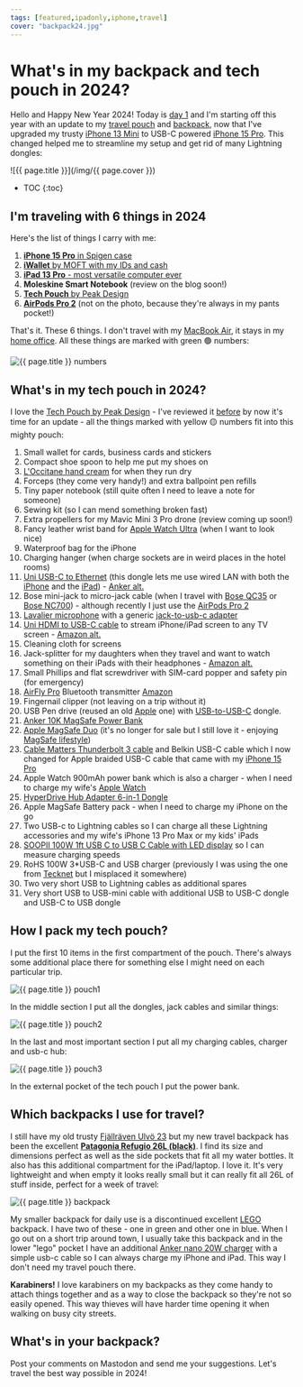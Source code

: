 ```yaml
---
tags: [featured,ipadonly,iphone,travel]
cover: "backpack24.jpg"
---
```


# What's in my backpack and tech pouch in 2024?

Hello and Happy New Year 2024! Today is [day 1](/day1) and I'm starting off this year with an update to my [travel pouch](/pouch) and [backpack](/backpack), now that I've upgraded my trusty [iPhone 13 Mini](/mini13) to USB-C powered [iPhone 15 Pro](/iphone15). This changed helped me to streamline my setup and get rid of many Lightning dongles:

<!--More-->

![{{ page.title }}](/img/{{ page.cover }})

* TOC
{:toc}

## I'm traveling with 6 things in 2024

Here's the list of things I carry with me:

1. [**iPhone 15 Pro** in Spigen case](/iphone15)
2. [**iWallet** by MOFT with my IDs and cash](/iwallet)
3. [**iPad 13 Pro** - most versatile computer ever](/ipadv)
4. **Moleskine Smart Notebook** (review on the blog soon!)
5. [**Tech Pouch** by Peak Design](/pouch)
6. [**AirPods Pro 2**](/airpodspro) (not on the photo, because they're always in my pants pocket!)

That's it. These 6 things. I don't travel with my [MacBook Air](/ipadmac), it stays in my [home office](/office). All these things are marked with green 🟢 numbers:

![{{ page.title }} numbers](/img/backpack24-numbers.jpg)

## What's in my tech pouch in 2024?

I love the [Tech Pouch by Peak Design][pd] - I've reviewed it [before](/pouch) by now it's time for an update - all the things marked with yellow 🟡 numbers fit into this mighty pouch:

1. Small wallet for cards, business cards and stickers
2. Compact shoe spoon to help me put my shoes on
3. [L'Occitane hand cream][hc] for when they run dry
4. Forceps (they come very handy!) and extra ballpoint pen refills
5. Tiny paper notebook (still quite often I need to leave a note for someone)
6. Sewing kit (so I can mend something broken fast)
7. Extra propellers for my Mavic Mini 3 Pro drone (review coming up soon!)
8. Fancy leather wrist band for [Apple Watch Ultra](/ultra) (when I want to look nice)
9. Waterproof bag for the iPhone
10. Charging hanger (when charge sockets are in weird places in the hotel rooms)
11. [Uni USB-C to Ethernet][un] (this dongle lets me use wired LAN with both the [iPhone](/iphone) and the [iPad](/ipadonly)) - [Anker alt.][una]
12. Bose mini-jack to micro-jack cable (when I travel with [Bose QC35][bq] or [Bose NC700][bn]) - although recently I just use the [AirPods Pro 2](/airpodspro)
13. [Lavalier microphone][la] with a generic [jack-to-usb-c adapter][lu]
14. [Uni HDMI to USB-C cable][uh] to stream iPhone/iPad screen to any TV screen - [Amazon alt.][hca]
15. Cleaning cloth for screens
16. Jack-splitter for my daughters when they travel and want to watch something on their iPads with their headphones - [Amazon alt.][ja]
17. Small Phillips and flat screwdriver with SIM-card popper and safety pin (for emergency)
18. [AirFly Pro][ap] Bluetooth transmitter [Amazon][aa]
19. Fingernail clipper (not leaving on a trip without it)
20. USB Pen drive (reused an old [Apple](/apple) one) with [USB-to-USB-C][ua] dongle.
21. [Anker 10K MagSafe Power Bank][an]
22. [Apple MagSafe Duo][mg] (it's no longer for sale but I still love it - enjoying [MagSafe lifestyle](/magsafe))
23. [Cable Matters Thunderbolt 3 cable][cm] and Belkin USB-C cable which I now changed for Apple braided USB-C cable that came with my [iPhone 15 Pro](/iphone15)
24. Apple Watch 900mAh power bank which is also a charger - when I need to charge my wife's [Apple Watch](/applewatch)
25. [HyperDrive Hub Adapter 6-in-1 Dongle][hy]
26. Apple MagSafe Battery pack - when I need to charge my iPhone on the go
27. Two USB-c to Lightning cables so I can charge all these Lightning accessories and my wife's iPhone 13 Pro Max or my kids' iPads
28. [SOOPII 100W 1ft USB C to USB C Cable with LED display][so] so I can measure charging speeds
29. RoHS 100W 3*USB-C and USB charger (previously I was using the one from [Tecknet][te] but I misplaced it somewhere)
30. Two very short USB to Lightning cables as additional spares
31. Very short USB to USB-mini cable with additional USB to USB-C dongle and USB-C to USB dongle

## How I pack my tech pouch?

I put the first 10 items in the first compartment of the pouch. There's always some additional place there for something else I might need on each particular trip.

![{{ page.title }} pouch1](/img/backpack24-pouch1.jpg)

In the middle section I put all the dongles, jack cables and similar things:

![{{ page.title }} pouch2](/img/backpack24-pouch2.jpg)

In the last and most important section I put all my charging cables, charger and usb-c hub:

![{{ page.title }} pouch3](/img/backpack24-pouch3.jpg)

In the external pocket of the tech pouch I put the power bank.

## Which backpacks I use for travel?

I still have my old trusty [Fjällräven Ulvö 23](/backpack) but my new travel backpack has been the excellent **[Patagonia Refugio 26L (black)][pb]**. I find its size and dimensions perfect as well as the side pockets that fit all my water bottles. It also has this additional compartment for the iPad/laptop. I love it. It's very lightweight and when empty it looks really small but it can really fit all 26L of stuff inside, perfect for a week of travel:

![{{ page.title }} backpack](/img/backpack24-backpack.jpg)

My smaller backpack for daily use is a discontinued excellent [LEGO](/lego) backpack. I have two of these - one in green and other one in blue. When I go out on a short trip around town, I usually take this backpack and in the lower "lego" pocket I have an additional [Anker nano 20W charger][ak] with a simple usb-c cable so I can always charge my iPhone and iPad. This way I don't need my travel pouch there.

**Karabiners!** I love karabiners on my backpacks as they come handy to attach things together and as a way to close the backpack so they're not so easily opened. This way thieves will have harder time opening it when walking on busy city streets.

## What's in your backpack?

Post your comments on Mastodon and send me your suggestions. Let's travel the best way possible in 2024!

[ak]: https://www.amazon.com/dp/B0B7BBVFKG/?tag=sliwinski-20
[te]: https://www.amazon.com/dp/B09X326GB2/?tag=sliwinski-20
[so]: https://www.amazon.com/dp/B09HC6FGC4/?tag=sliwinski-20
[hy]: https://www.amazon.com/dp/B07QWP3F3C/?tag=sliwinski-20
[cm]: https://www.amazon.com/dp/B01AS8U9KE/?tag=sliwinski-20
[mg]: https://www.amazon.com/dp/B08MWR2NXZ/?tag=sliwinski-20
[an]: https://www.anker.com/products/a1617?variant=37438667423894
[ua]: https://www.amazon.com/dp/B08HZ6PS61/?tag=sliwinski-20
[ap]: https://www.twelvesouth.com/products/airfly
[aa]: https://www.amazon.com/dp/B07Z13G1P5/?tag=sliwinski-20
[ja]: https://www.amazon.com/dp/B00LM0ZGK6/?tag=sliwinski-20
[lu]: https://www.amazon.com/dp/B0BBDTX25Z/?tag=sliwinski-20
[la]: https://www.amazon.com/dp/B073GJQKL1/?tag=sliwinski-20
[bq]: https://www.amazon.com/dp/B07G95TJ3P/?tag=sliwinski-20
[bn]: https://www.amazon.com/dp/B07Q9MJKBV/?tag=sliwinski-20
[hc]: https://www.loccitane.com/en-us/shea-butter-hand-cream-01MA150K22.html
[hca]: https://www.amazon.com/dp/B087213LB3/?tag=sliwinski-20
[un]: https://uniaccessories.com/products/usb-c-to-ethernet-adapter
[una]: https://www.amazon.com/dp/B08CK9X9Z8/?tag=sliwinski-20
[uh]: https://uniaccessories.com/collections/cables/products/usb-c-to-hdmi-cable-3ft-6ft-10ft
[pd]: https://peakdesign.com/products/tech-pouch/
[pb]: https://www.patagonia.com/product/refugio-daypack-26-liters/194187950866.html

[n]: https://michael.gratis/nozbe
[np]: https://michael.gratis/nozbepersonal